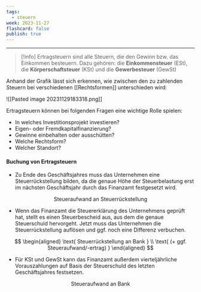 ```yaml
---
tags:
  - steuern
week: 2023-11-27
flashcard: false
publish: true
---
```

***

> [!info]
> Ertragsteuern sind alle Steuern, die den Gewinn bzw. das Einkommen besteuern. Dazu gehören: die **Einkommensteuer** (ESt), die **Körperschaftsteuer** (KSt) und die **Gewerbesteuer** (GewSt) 

Anhand der Grafik lässt sich erkennen, wie zwischen den zu zahlenden Steuern bei verschiedenen [[Rechtsformen]] unterschieden wird:

![[Pasted image 20231129183318.png]]
  
Ertragsteuern können bei folgenden Fragen eine wichtige Rolle spielen:

- In welches Investitionsprojekt investieren?
- Eigen- oder Fremdkapitalfinanzierung?
- Gewinne einbehalten oder ausschütten?
- Welche Rechtsform?
- Welcher Standort?

#### Buchung von Ertragsteuern

- Zu Ende des Geschäftsjahres muss das Unternehmen eine Steuerrückstellung bilden, da die genaue Höhe der Steuerbelastung erst im nächsten Geschäftsjahr durch das Finanzamt festgesetzt wird.

$$
\text{ Steueraufwand an Steuerrückstellung }
$$

- Wenn das Finanzamt die Steuererklärung des Unternehmens geprüft hat, stellt es einen Steuerbescheid aus, aus dem die genaue Steuerschuld hervorgeht. Jetzt muss das Unternehmen die Steuerrückstellung auflösen und ggf. noch eine Differenz verbuchen.

$$
\begin{aligned}
\text{ Steuerrückstellung an Bank } \\
\text{ (+ ggf. Steueraufwand/-ertrag) }
\end{aligned}
$$

- Für KSt und GewSt kann das Finanzamt außerdem vierteljährliche Vorauszahlungen auf Basis der Steuerschuld des letzten Geschäftsjahres festsetzen.

$$
\text{ Steueraufwand an Bank }
$$

